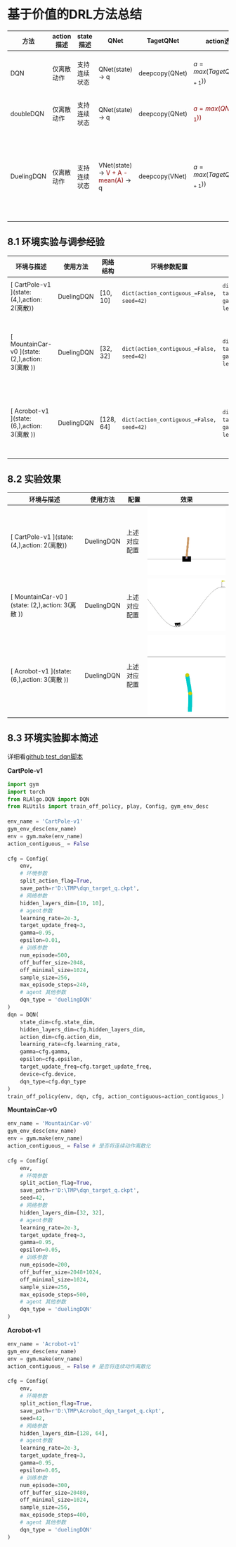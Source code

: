 
# 基于价值的DRL方法总结

|方法| action描述 | state描述 | QNet | TagetQNet | action选取 | QTarget | loss | 备注 |
|-|-|-|-|-|-|-|-|-|
| DQN | 仅离散动作 | 支持连续状态 | QNet(state) -> q | deepcopy(QNet) | $a=max(TagetQNet(s_{t+1}))$| $q_{t+1}=TagetQNet(s_{t+1})[a];\\  QTarget=r + \gamma * q_{t+1}$ | MSE(QNet(state), QTarget)| 对传统Qtable状态空间有限的拓展 |
| doubleDQN | 仅离散动作 | 支持连续状态 | QNet(state) -> q | deepcopy(QNet) | <font color=darkred>$a=max(QNet(s_{t+1}))$</font>| $q_{t+1}=TagetQNet(s_{t+1})[a];\\  QTarget=r + \gamma * q_{t+1}$ | MSE(QNet(state), QTarget)| 对DQN Qtarget高估的修正|
| DuelingDQN | 仅离散动作 | 支持连续状态 | VNet(state) -> <font color=darkred>V + A - mean(A) </font>-> q | deepcopy(VNet) | $a=max(TagetQNet(s_{t+1}))$| $q_{t+1}=TagetQNet(s_{t+1})[a];\\ QTarget=r + \gamma * q_{t+1}$ | MSE(QNet(state), QTarget)| 拆分成价值函数和优势函数计算q,另一种修正QTagret高估方法 |


## 8.1 环境实验与调参经验

|环境与描述 | 使用方法 | 网络结构 | 环境参数配置 | agent参数配置 | 训练参数配置 | 经验 |
|-|-|-|-|-|-|-|
|[ CartPole-v1 ](state: (4,),action: 2(离散))| DuelingDQN | [10, 10] | `dict(action_contiguous_=False, seed=42)` | `dict(epsilon=0.01, target_update_freq=3, gamma=0.95, learning_rate=2e-3)` | `dict(num_episode=500, off_buffer_size=2048, off_minimal_size=1024, sample_size=256, max_episode_steps=240)`| 相对简单环境buffer可以相对小一些，训练效果不佳时`num_episode`可以调大  |
|[ MountainCar-v0 ](state: (2,),action: 3(离散 ))| DuelingDQN | [32, 32] | `dict(action_contiguous_=False, seed=42)` | `dict(epsilon=0.05, target_update_freq=3, gamma=0.95, learning_rate=2e-3)` | `dict(num_episode=200, off_buffer_size=3076, off_minimal_size=1024, sample_size=256, max_episode_steps=500)`| 相对复杂环境: 1.增加网络宽度与深度 2.需要增加探索率`epsilon`; 3.将回合步数调大`max_episode_steps`;需要多次训练尝试，同时也可以适量的增大`off_buffer_size`  |
|[ Acrobot-v1 ](state: (6,),action: 3(离散 ))| DuelingDQN | [128, 64] | `dict(action_contiguous_=False, seed=42)` | `dict(epsilon=0.05, target_update_freq=3, gamma=0.95, learning_rate=2e-3)` | `dict(num_episode=300, off_buffer_size=20480, off_minimal_size=1024, sample_size=256, max_episode_steps=400)`| 相对复杂环境: 1.增加网络宽度与深度 2.需要增加探索率`epsilon`; 3.将回合步数调大`max_episode_steps`;4. 适量的增大`off_buffer_size`;5. 增加迭代次数  |


## 8.2 实验效果

|环境与描述 | 使用方法 | 配置| 效果|
|-|-|-|-|
|[ CartPole-v1 ](state: (4,),action: 2(离散))| DuelingDQN | 上述对应配置| ![duelingDQN_CartPole](../pic/duelingDQN_CartPole-v1.gif) |
|[ MountainCar-v0 ](state: (2,),action: 3(离散 ))| DuelingDQN | 上述对应配置| ![duelingDQN_MountainCar](../pic/duelingDQN_MountainCar-v0.gif) |
|[ Acrobot-v1 ](state: (6,),action: 3(离散 ))| DuelingDQN | 上述对应配置| ![duelingDQN_Acrobot](../pic/DQN_Acrobot-v1.gif) |


## 8.3 环境实验脚本简述

详细看[github test_dqn脚本]()

**CartPole-v1**

```python
import gym
import torch
from RLAlgo.DQN import DQN
from RLUtils import train_off_policy, play, Config, gym_env_desc

env_name = 'CartPole-v1' 
gym_env_desc(env_name)
env = gym.make(env_name)
action_contiguous_ = False

cfg = Config(
    env, 
    # 环境参数
    split_action_flag=True,
    save_path=r'D:\TMP\dqn_target_q.ckpt',
    # 网络参数
    hidden_layers_dim=[10, 10],
    # agent参数
    learning_rate=2e-3,
    target_update_freq=3,
    gamma=0.95,
    epsilon=0.01,
    # 训练参数
    num_episode=500,
    off_buffer_size=2048,
    off_minimal_size=1024,
    sample_size=256,
    max_episode_steps=240,
    # agent 其他参数
    dqn_type = 'duelingDQN'
)
dqn = DQN(
    state_dim=cfg.state_dim,
    hidden_layers_dim=cfg.hidden_layers_dim,
    action_dim=cfg.action_dim,
    learning_rate=cfg.learning_rate,
    gamma=cfg.gamma,
    epsilon=cfg.epsilon,
    target_update_freq=cfg.target_update_freq,
    device=cfg.device,
    dqn_type=cfg.dqn_type
)
train_off_policy(env, dqn, cfg, action_contiguous=action_contiguous_)

```

**MountainCar-v0**

```python
env_name = 'MountainCar-v0' 
gym_env_desc(env_name)
env = gym.make(env_name)
action_contiguous_ = False # 是否将连续动作离散化

cfg = Config(
    env, 
    # 环境参数
    split_action_flag=True,
    save_path=r'D:\TMP\dqn_target_q.ckpt',
    seed=42,
    # 网络参数
    hidden_layers_dim=[32, 32],
    # agent参数
    learning_rate=2e-3,
    target_update_freq=3,
    gamma=0.95,
    epsilon=0.05,
    # 训练参数
    num_episode=200,
    off_buffer_size=2048+1024,
    off_minimal_size=1024,
    sample_size=256,
    max_episode_steps=500,
    # agent 其他参数
    dqn_type = 'duelingDQN'
)

```


**Acrobot-v1**

```python
env_name = 'Acrobot-v1' 
gym_env_desc(env_name)
env = gym.make(env_name)
action_contiguous_ = False # 是否将连续动作离散化

cfg = Config(
    env, 
    # 环境参数
    split_action_flag=True,
    save_path=r'D:\TMP\Acrobot_dqn_target_q.ckpt',
    seed=42,
    # 网络参数
    hidden_layers_dim=[128, 64],
    # agent参数
    learning_rate=2e-3,
    target_update_freq=3,
    gamma=0.95,
    epsilon=0.05,
    # 训练参数
    num_episode=300,
    off_buffer_size=20480,
    off_minimal_size=1024,
    sample_size=256,
    max_episode_steps=400,
    # agent 其他参数
    dqn_type = 'duelingDQN'
)
```
